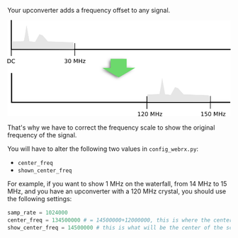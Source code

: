 Your upconverter adds a frequency offset to any signal.

![Upconverter](images/upconverter.png)

That's why we have to correct the frequency scale to show the original frequency of the signal.

You will have to alter the following two values in `config_webrx.py`:

* `center_freq`
* `shown_center_freq`

For example, if you want to show 1 MHz on the waterfall, from 14 MHz to 15 MHz, and you have an upconverter with a 120 MHz crystal, you should use the following settings:

```python
samp_rate = 1024000
center_freq = 134500000 # = 14500000+12000000, this is where the center of the desired range is after upconversion
show_center_freq = 14500000 # this is what will be the center of the scale on the UI
```